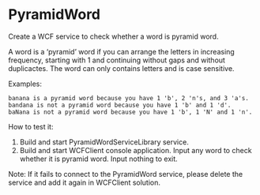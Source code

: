 # PyramidWord
Create a WCF service to check whether a word is pyramid word.

A word is a ‘pyramid’ word if you can arrange the letters in increasing frequency, starting with 1 and continuing without gaps and without duplicactes. The word can only contains letters and is case sensitive.

Examples:

    banana is a pyramid word because you have 1 'b', 2 'n's, and 3 'a's.
    bandana is not a pyramid word because you have 1 'b' and 1 'd'.
    baNana is not a pyramid word because you have 1 'b', 1 'N' and 1 'n'.

How to test it:
1. Build and start PyramidWordServiceLibrary service.
2. Build and start WCFClient console application. Input any word to check whether it is pyramid word. Input nothing to exit.

Note: 
If it fails to connect to the PyramidWord service, please delete the service and add it again in WCFClient solution.
